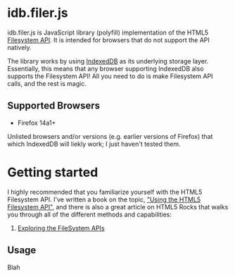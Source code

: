 idb.filer.js
===========

idb.filer.js is JavaScript library (polyfill) implementation of the HTML5 [Filesystem API][1].
It is intended for browsers that do not support the API natively.

The library works by using [IndexedDB][2] as its underlying storage layer. Essentially,
this means that any browser supporting IndexedDB also supports the Filesystem API!
All you need to do is make Filesystem API calls, and the rest is magic.

Supported Browsers
------------------

* Firefox 14a1+

Unlisted browsers and/or versions (e.g. earlier versions of Firefox) that
which IndexedDB will liekly work; I just haven't tested them.

[1]: http://dev.w3.org/2009/dap/file-system/pub/FileSystem/
[2]: https://developer.mozilla.org/en/IndexedDB

Getting started
===============

I highly recommended that you familiarize yourself with the HTML5 Filesystem API.
I've written a book on the topic, ["Using the HTML5 Filesystem API"](http://shop.oreilly.com/product/0636920021360.do), and there is also a great article on HTML5 Rocks
that walks you through all of the different methods and capabilities:

1. [Exploring the FileSystem APIs](http://www.html5rocks.com/tutorials/file/filesystem/)

Usage
-----

Blah
